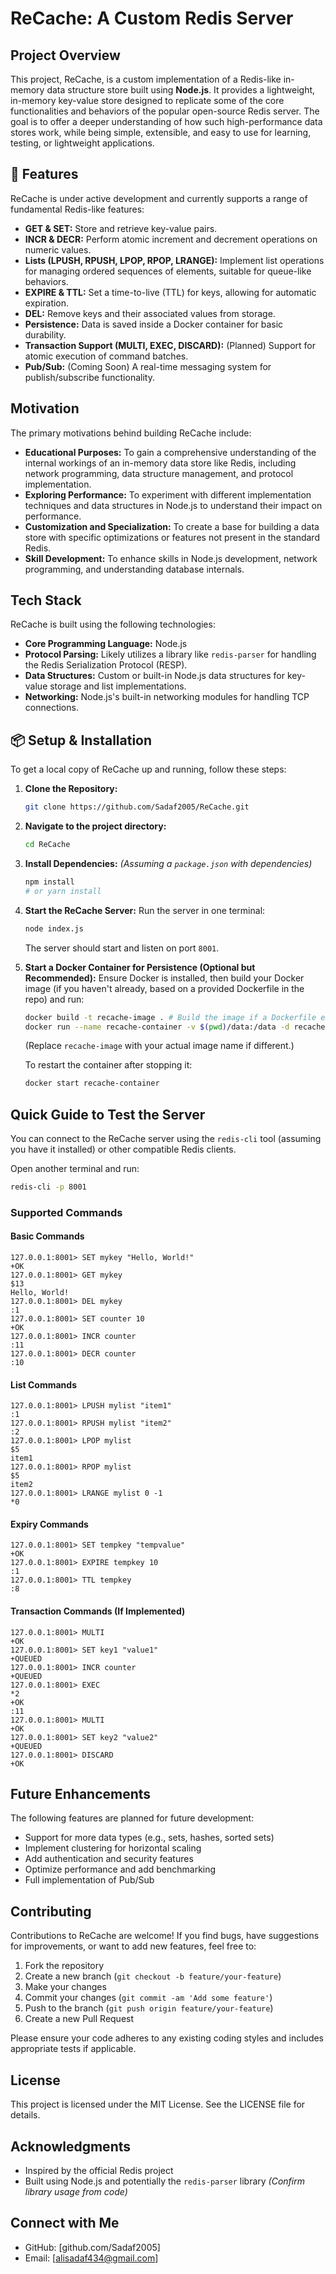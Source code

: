# ReCache: A Custom Redis Server

## Project Overview

This project, ReCache, is a custom implementation of a Redis-like in-memory data structure store built using **Node.js**. It provides a lightweight, in-memory key-value store designed to replicate some of the core functionalities and behaviors of the popular open-source Redis server. The goal is to offer a deeper understanding of how such high-performance data stores work, while being simple, extensible, and easy to use for learning, testing, or lightweight applications.

## 🚀 Features

ReCache is under active development and currently supports a range of fundamental Redis-like features:

* **GET & SET:** Store and retrieve key-value pairs.
* **INCR & DECR:** Perform atomic increment and decrement operations on numeric values.
* **Lists (LPUSH, RPUSH, LPOP, RPOP, LRANGE):** Implement list operations for managing ordered sequences of elements, suitable for queue-like behaviors.
* **EXPIRE & TTL:** Set a time-to-live (TTL) for keys, allowing for automatic expiration.
* **DEL:** Remove keys and their associated values from storage.
* **Persistence:** Data is saved inside a Docker container for basic durability.
* **Transaction Support (MULTI, EXEC, DISCARD):** (Planned) Support for atomic execution of command batches.
* **Pub/Sub:** (Coming Soon) A real-time messaging system for publish/subscribe functionality.

## Motivation

The primary motivations behind building ReCache include:

* **Educational Purposes:** To gain a comprehensive understanding of the internal workings of an in-memory data store like Redis, including network programming, data structure management, and protocol implementation.
* **Exploring Performance:** To experiment with different implementation techniques and data structures in Node.js to understand their impact on performance.
* **Customization and Specialization:** To create a base for building a data store with specific optimizations or features not present in the standard Redis.
* **Skill Development:** To enhance skills in Node.js development, network programming, and understanding database internals.

## Tech Stack

ReCache is built using the following technologies:

* **Core Programming Language:** Node.js
* **Protocol Parsing:** Likely utilizes a library like `redis-parser` for handling the Redis Serialization Protocol (RESP).
* **Data Structures:** Custom or built-in Node.js data structures for key-value storage and list implementations.
* **Networking:** Node.js's built-in networking modules for handling TCP connections.

## 📦 Setup & Installation

To get a local copy of ReCache up and running, follow these steps:

1. **Clone the Repository:**

   ```bash
   git clone https://github.com/Sadaf2005/ReCache.git
   ```

2. **Navigate to the project directory:**

   ```bash
   cd ReCache
   ```

3. **Install Dependencies:**
   *(Assuming a `package.json` with dependencies)*

   ```bash
   npm install
   # or yarn install
   ```

4. **Start the ReCache Server:**
   Run the server in one terminal:

   ```bash
   node index.js
   ```
   The server should start and listen on port `8001`.

5. **Start a Docker Container for Persistence (Optional but Recommended):**
   Ensure Docker is installed, then build your Docker image (if you haven't already, based on a provided Dockerfile in the repo) and run:

   ```bash
   docker build -t recache-image . # Build the image if a Dockerfile exists
   docker run --name recache-container -v $(pwd)/data:/data -d recache-image
   ```
   (Replace `recache-image` with your actual image name if different.)

   To restart the container after stopping it:

   ```bash
   docker start recache-container
   ```

## Quick Guide to Test the Server

You can connect to the ReCache server using the `redis-cli` tool (assuming you have it installed) or other compatible Redis clients.

Open another terminal and run:

```bash
redis-cli -p 8001
```

### Supported Commands

#### Basic Commands
```
127.0.0.1:8001> SET mykey "Hello, World!"
+OK
127.0.0.1:8001> GET mykey
$13
Hello, World!
127.0.0.1:8001> DEL mykey
:1
127.0.0.1:8001> SET counter 10
+OK
127.0.0.1:8001> INCR counter
:11
127.0.0.1:8001> DECR counter
:10
```

#### List Commands
```
127.0.0.1:8001> LPUSH mylist "item1"
:1
127.0.0.1:8001> RPUSH mylist "item2"
:2
127.0.0.1:8001> LPOP mylist
$5
item1
127.0.0.1:8001> RPOP mylist
$5
item2
127.0.0.1:8001> LRANGE mylist 0 -1
*0
```

#### Expiry Commands
```
127.0.0.1:8001> SET tempkey "tempvalue"
+OK
127.0.0.1:8001> EXPIRE tempkey 10
:1
127.0.0.1:8001> TTL tempkey
:8
```

#### Transaction Commands (If Implemented)
```
127.0.0.1:8001> MULTI
+OK
127.0.0.1:8001> SET key1 "value1"
+QUEUED
127.0.0.1:8001> INCR counter
+QUEUED
127.0.0.1:8001> EXEC
*2
+OK
:11
127.0.0.1:8001> MULTI
+OK
127.0.0.1:8001> SET key2 "value2"
+QUEUED
127.0.0.1:8001> DISCARD
+OK
```

## Future Enhancements

The following features are planned for future development:

* Support for more data types (e.g., sets, hashes, sorted sets)
* Implement clustering for horizontal scaling
* Add authentication and security features
* Optimize performance and add benchmarking
* Full implementation of Pub/Sub

## Contributing

Contributions to ReCache are welcome! If you find bugs, have suggestions for improvements, or want to add new features, feel free to:

1. Fork the repository
2. Create a new branch (`git checkout -b feature/your-feature`)
3. Make your changes
4. Commit your changes (`git commit -am 'Add some feature'`)
5. Push to the branch (`git push origin feature/your-feature`)
6. Create a new Pull Request

Please ensure your code adheres to any existing coding styles and includes appropriate tests if applicable.

## License

This project is licensed under the MIT License. See the LICENSE file for details.

## Acknowledgments

* Inspired by the official Redis project
* Built using Node.js and potentially the `redis-parser` library *(Confirm library usage from code)*

## Connect with Me

* GitHub: [github.com/Sadaf2005]
* Email: [alisadaf434@gmail.com]
